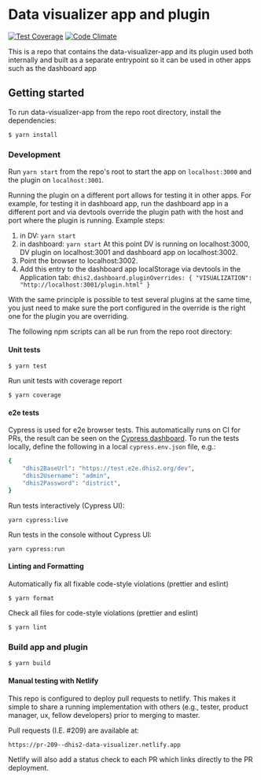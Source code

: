 # Data visualizer app and plugin

[![Test Coverage](https://codeclimate.com/github/dhis2/data-visualizer-app/badges/coverage.svg)](https://codeclimate.com/github/dhis2/data-visualizer-app/coverage)
[![Code Climate](https://codeclimate.com/github/dhis2/data-visualizer-app/badges/gpa.svg)](https://codeclimate.com/github/dhis2/data-visualizer-app)

This is a repo that contains the data-visualizer-app and its plugin used both internally and built as a separate entrypoint so it can be used in other apps such as the dashboard app

## Getting started

To run data-visualizer-app from the repo root directory, install the dependencies:

```
$ yarn install
```

### Development

Run `yarn start` from the repo's root to start the app on `localhost:3000` and the plugin on `localhost:3001`.

Running the plugin on a different port allows for testing it in other apps.
For example, for testing it in dashboard app, run the dashboard app in a different port and via devtools override the plugin path with the host and port where the plugin is running.
Example steps:

1. in DV: `yarn start`
2. in dashboard: `yarn start`
   At this point DV is running on localhost:3000, DV plugin on localhost:3001 and dashboard app on localhost:3002.
3. Point the browser to localhost:3002.
4. Add this entry to the dashboard app localStorage via devtools in the Application tab:
   `dhis2.dashboard.pluginOverrides: { "VISUALIZATION": "http://localhost:3001/plugin.html" }`

With the same principle is possible to test several plugins at the same time, you just need to make sure the port configured in the override is the right one for the plugin you are overriding.

The following npm scripts can all be run from the repo root directory:

#### Unit tests

```
$ yarn test
```

Run unit tests with coverage report

```
$ yarn coverage
```

#### e2e tests

Cypress is used for e2e browser tests. This automatically runs on CI for PRs, the result can be seen on the [Cypress dashboard](https://dashboard.cypress.io/projects/sojh88/). To run the tests locally, define the following in a local `cypress.env.json` file, e.g.:

```sh
{
    "dhis2BaseUrl": "https://test.e2e.dhis2.org/dev",
    "dhis2Username": "admin",
    "dhis2Password": "district",
}
```

Run tests interactively (Cypress UI):

```
yarn cypress:live
```

Run tests in the console without Cypress UI:

```
yarn cypress:run
```

#### Linting and Formatting

Automatically fix all fixable code-style violations (prettier and eslint)

```
$ yarn format
```

Check all files for code-style violations (prettier and eslint)

```
$ yarn lint
```

### Build app and plugin

```
$ yarn build
```

#### Manual testing with Netlify

This repo is configured to deploy pull requests to netlify. This makes it simple to share a running implementation with others (e.g., tester, product manager, ux, fellow developers) prior
to merging to master.

Pull requests (I.E. #209) are available at:

`https://pr-209--dhis2-data-visualizer.netlify.app`

Netlify will also add a status check to each PR which links directly to the PR deployment.
